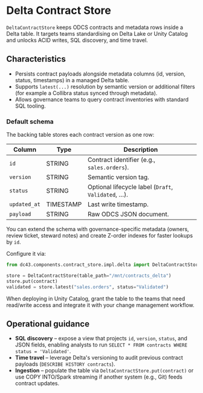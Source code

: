 # Delta Contract Store

`DeltaContractStore` keeps ODCS contracts and metadata rows inside a
Delta table. It targets teams standardising on Delta Lake or Unity
Catalog and unlocks ACID writes, SQL discovery, and time travel.

## Characteristics

* Persists contract payloads alongside metadata columns (id, version,
  status, timestamps) in a managed Delta table.
* Supports `latest(...)` resolution by semantic version or additional
  filters (for example a Collibra status synced through metadata).
* Allows governance teams to query contract inventories with standard SQL
  tooling.

### Default schema

The backing table stores each contract version as one row:

| Column | Type | Description |
| --- | --- | --- |
| `id` | STRING | Contract identifier (e.g., `sales.orders`). |
| `version` | STRING | Semantic version tag. |
| `status` | STRING | Optional lifecycle label (`Draft`, `Validated`, …). |
| `updated_at` | TIMESTAMP | Last write timestamp. |
| `payload` | STRING | Raw ODCS JSON document. |

You can extend the schema with governance-specific metadata (owners,
review ticket, steward notes) and create Z-order indexes for faster
lookups by `id`.

Configure it via:

```python
from dc43.components.contract_store.impl.delta import DeltaContractStore

store = DeltaContractStore(table_path="/mnt/contracts_delta")
store.put(contract)
validated = store.latest("sales.orders", status="Validated")
```

When deploying in Unity Catalog, grant the table to the teams that need
read/write access and integrate it with your change management workflow.

## Operational guidance

* **SQL discovery** – expose a view that projects `id`, `version`,
  `status`, and JSON fields, enabling analysts to run `SELECT * FROM
  contracts WHERE status = 'Validated'`.
* **Time travel** – leverage Delta's versioning to audit previous contract
  payloads (`DESCRIBE HISTORY contracts`).
* **Ingestion** – populate the table via `DeltaContractStore.put(contract)`
  or use COPY INTO/Spark streaming if another system (e.g., Git) feeds
  contract updates.
